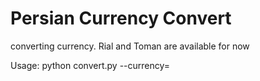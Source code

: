 # Persian Currency Convert
converting currency. Rial and Toman are available for now 

Usage:
python convert.py --currency=<currency>
